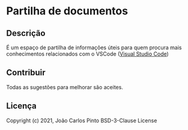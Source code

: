 ﻿# Partilha de documentos

## Descrição

É um espaço de partilha de informações úteis para quem procura mais conhecimentos relacionados com o VSCode ([Visual Studio Code](https://code.visualstudio.com/))

## Contribuir

Todas as sugestões para melhorar são aceites.

## Licença

Copyright (c) 2021, João Carlos Pinto
BSD-3-Clause License
